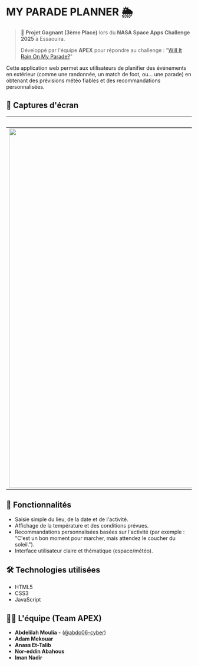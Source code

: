 # MY PARADE PLANNER 🌦️

> 🥉 **Projet Gagnant (3ème Place)** lors du **NASA Space Apps Challenge 2025** à Essaouira.
> 
> Développé par l'équipe **APEX** pour répondre au challenge : "[Will It Rain On My Parade?](https://www.spaceappschallenge.org/2025/challenges/will-it-rain-on-my-parade/)"

Cette application web permet aux utilisateurs de planifier des événements en extérieur (comme une randonnée, un match de foot, ou... une parade) en obtenant des prévisions météo fiables et des recommandations personnalisées.

## 📸 Captures d'écran

| Landing Page | Formulaire de saisie | Résultats |
| :---: | :---: | :---: |
| <img width="1802" height="972" alt="Image -1" src="https://github.com/user-attachments/assets/75885407-9e1c-432c-b53b-3f68ade495be" />  | <img width="1802" height="972" alt="Image-2" src="https://github.com/user-attachments/assets/1861ca42-4054-4909-92bd-aef921dcd99b" />| <img width="1802" height="972" alt="Image-3" src="https://github.com/user-attachments/assets/2dff4803-398e-4674-998f-ebfac8970e40" /> |


## 🎯 Fonctionnalités

* Saisie simple du lieu, de la date et de l'activité.
* Affichage de la température et des conditions prévues.
* Recommandations personnalisées basées sur l'activité (par exemple : "C'est un bon moment pour marcher, mais attendez le coucher du soleil.").
* Interface utilisateur claire et thématique (espace/météo).

## 🛠️ Technologies utilisées

* HTML5
* CSS3
* JavaScript

## 🧑‍💻 L'équipe (Team APEX)

* **Abdelilah Moulia** - ([@abdo06-cyber](https://github.com/abdo06-cyber))
* **Adam Mekouar** 
* **Anass Et-Talib**
* **Nor-eddin Abahous**
* **Iman Nadir**
